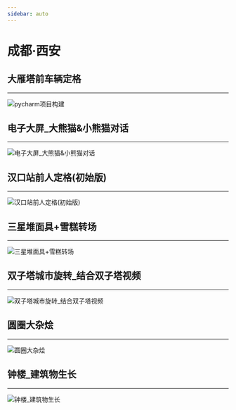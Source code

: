 ```yaml
---
sidebar: auto
---
```



# 成都·西安

## 大雁塔前车辆定格
---
<img :src="$withBase('/assets/img/editSkills/AENotes/成都西安游(技术练习)/大雁塔前车辆定格(时长×2版).gif')" alt="pycharm项目构建">

## 电子大屏_大熊猫&小熊猫对话
---
<img :src="$withBase('/assets/img/editSkills/AENotes/成都西安游(技术练习)/电子大屏_大熊猫&小熊猫对话.gif')" alt="电子大屏_大熊猫&小熊猫对话">

## 汉口站前人定格(初始版)
---
<img :src="$withBase('/assets/img/editSkills/AENotes/成都西安游(技术练习)/汉口站前人定格(初始版).gif')" alt="汉口站前人定格(初始版)">

## 三星堆面具+雪糕转场
---
<img :src="$withBase('/assets/img/editSkills/AENotes/成都西安游(技术练习)/三星堆面具+雪糕转场.gif')" alt="三星堆面具+雪糕转场">

## 双子塔城市旋转_结合双子塔视频
---
<img :src="$withBase('/assets/img/editSkills/AENotes/成都西安游(技术练习)/双子塔城市旋转_结合双子塔视频.gif')" alt="双子塔城市旋转_结合双子塔视频">

## 圆圈大杂烩
---
<img :src="$withBase('/assets/img/editSkills/AENotes/成都西安游(技术练习)/圆圈大杂烩.gif')" alt="圆圈大杂烩">

## 钟楼_建筑物生长
---
<img :src="$withBase('/assets/img/editSkills/AENotes/成都西安游(技术练习)/钟楼_建筑物生长.gif')" alt="钟楼_建筑物生长">

